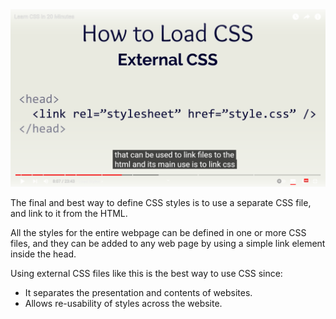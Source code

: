<img src="5. External CSS.png">

The final and best way to define CSS styles is to use a separate CSS file, and link to it from the HTML.

All the styles for the entire webpage can be defined in one or more CSS files, and they can be added to any web page by
using a simple link element inside the head.

Using external CSS files like this is the best way to use CSS since:
- It separates the presentation and contents of websites.
- Allows re-usability of styles across the website.
